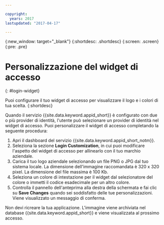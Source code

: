 ```yaml
---

copyright:
  years: 2017
lastupdated: "2017-04-17"

---
```

{:new_window: target="_blank"}
{:shortdesc: .shortdesc}
{:screen: .screen}
{:pre: .pre}

# Personalizzazione del widget di accesso
{: #login-widget}

Puoi configurare il tuo widget di accesso per visualizzare il logo e i colori di tua scelta.
{:shortdesc}

Quando il servizio {{site.data.keyword.appid_short}} è configurato con due o più provider di identità, l'utente può selezionare un provider di identità nel widget di accesso. Puoi personalizzare il widget di accesso completando la seguente procedura:

1. Apri il dashboard del servizio {{site.data.keyword.appid_short_notm}}.
2. Seleziona la sezione **Login Customization**, in cui puoi modificare l'aspetto del widget di accesso per allinearlo con il tuo marchio aziendale.
3. Carica il tuo logo aziendale selezionando un file PNG o JPG dal tuo sistema locale. La dimensione dell'immagine raccomandata è 320 x 320 pixel. La dimensione del file massima è 100 Kb.
4. Seleziona un colore di intestazione per il widget dal selezionatore del colore o immetti il codice esadecimale per un altro colore.
5. Controlla il pannello dell'anteprima alla destra della schermata e fai clic su **Save Changes** quando sei soddisfatto delle tue personalizzazioni. Viene visualizzato un messaggio di conferma.

Non devi ricreare la tua applicazione. L'immagine viene archiviata nel database {{site.data.keyword.appid_short}} e viene visualizzata al prossimo accesso.
